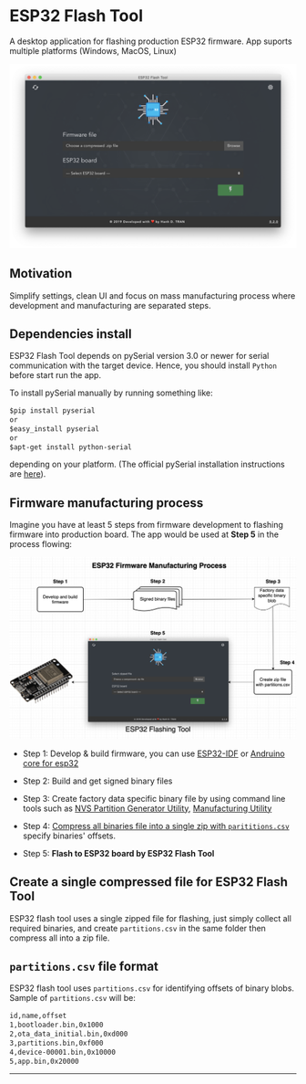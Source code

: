 # ESP32 Flash Tool

A desktop application for flashing production ESP32 firmware. App suports multiple platforms (Windows, MacOS, Linux)

![ESP32 Flash Tool](/esp32-flash-tool.png)

## Motivation

Simplify settings, clean UI and focus on mass manufacturing process where development and manufacturing are separated steps.

## Dependencies install

ESP32 Flash Tool depends on pySerial version 3.0 or newer for serial communication with the target device. Hence, you should install `Python` before start run the app.

To install pySerial manually by running something like:

```Shell
$pip install pyserial
or
$easy_install pyserial
or
$apt-get install python-serial
```

depending on your platform. (The official pySerial installation instructions are [here](https://pyserial.readthedocs.org/en/latest/pyserial.html#installation)).

## Firmware manufacturing process

Imagine you have at least 5 steps from firmware development to flashing firmware into production board. The app would be used at **Step 5** in the process flowing:

![Firmware Manufacturing Process](/esp32-firmware-manufacturing-process.png)

- Step 1: Develop & build firmware, you can use [ESP32-IDF](https://github.com/espressif/esp-idf) or [Andruino core for esp32](https://github.com/espressif/arduino-esp32)

- Step 2: Build and get signed binary files

- Step 3: Create factory data specific binary file by using command line tools such as [NVS Partition Generator Utility](https://docs.espressif.com/projects/esp-idf/en/latest/api-reference/storage/nvs_partition_gen.html#nvs-partition-generator-utility), [Manufacturing Utility](https://docs.espressif.com/projects/esp-idf/en/latest/api-reference/storage/mass_mfg.html)

- Step 4: [Compress all binaries file into a single zip with `parititions.csv`](#create-a-single-compressed-file-for-esp32-flash-tool) specify binaries' offsets.

- Step 5: **Flash to ESP32 board by ESP32 Flash Tool**

## Create a single compressed file for ESP32 Flash Tool

ESP32 flash tool uses a single zipped file for flashing, just simply collect all required binaries, and create `partitions.csv` in the same folder then compress all into a zip file.

## `partitions.csv` file format

ESP32 flash tool uses `partitions.csv` for identifying offsets of binary blobs.
Sample of `partitions.csv` will be:

```CSV
id,name,offset
1,bootloader.bin,0x1000
2,ota_data_initial.bin,0xd000
3,partitions.bin,0xf000
4,device-00001.bin,0x10000
5,app.bin,0x20000
```

---
